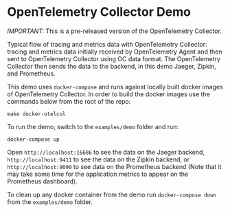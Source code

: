 # OpenTelemetry Collector Demo

*IMPORTANT:* This is a pre-released version of the OpenTelemetry Collector.

Typical flow of tracing and metrics data with OpenTelemetry Collector: tracing and metrics data initially received by OpenTelemetry Agent
and then sent to OpenTelemetry Collector using OC data format. The OpenTelemetry Collector then sends the data to the
backend, in this demo Jaeger, Zipkin, and Prometheus.

This demo uses `docker-compose` and runs against locally built docker images of OpenTelemetry Collector. In
order to build the docker images use the commands below from the root of the repo:

```shell
make docker-otelcol
```

To run the demo, switch to the `examples/demo` folder and run:

```shell
docker-compose up
```

Open `http://localhost:16686` to see the data on the Jaeger backend, `http://localhost:9411` to see
the data on the Zipkin backend, or `http://localhost:9090` to see data on the Prometheus backend (Note that
it may take some time for the application metrics to appear on the Prometheus dashboard).

To clean up any docker container from the demo run `docker-compose down` from the `examples/demo` folder.
